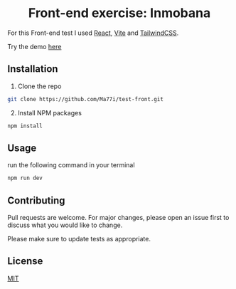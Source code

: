 <h1 align="center"> Front-end exercise: Inmobana </h1>

For this Front-end test I used [React](https://es.reactjs.org/), [Vite](https://vitejs.dev/) and [TailwindCSS](https://tailwindcss.com).

Try the demo [here](https://inmobana-test.netlify.app/)

## Installation

1. Clone the repo

```bash
git clone https://github.com/Ma77i/test-front.git
```

2. Install NPM packages

```bash
npm install
```

## Usage

run the following command in your terminal

```bash
npm run dev
```

## Contributing
Pull requests are welcome. For major changes, please open an issue first to discuss what you would like to change.

Please make sure to update tests as appropriate.

## License
[MIT](https://choosealicense.com/licenses/mit/)
